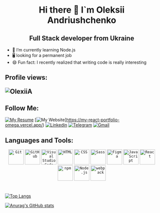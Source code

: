 <h1 align="center">Hi there 👋 I`m Oleksii Andriushchenko</h1>
<h2 align="center">Full Stack developer from Ukraine</h2>

- 🌱 I’m currently learning Node.js
- 🖥️ looking for a permanent job
- 😄 Fun fact: I recently realized that writing code is really interesting

## Profile views: <p> <img src="https://komarev.com/ghpvc/?username=OlexiiA&label=Profile%20views&color=0e75b6&style=flat" alt="OlexiiA" /> </p>

## Follow Me:
[![My Resume](https://img.shields.io/badge/-MyResume-grey?style=plastic&logo=ReadMe)](https://olexiia.github.io/My-resume/)
[![My Website](https://img.shields.io/badge/-MyWebsite-grey?style=plastic&logo=ReadMe)]https://my-react-portfolio-omega.vercel.app/)
[![Linkedin](https://img.shields.io/badge/-Linkedin-grey?style=plastic&logo=Linkedin)](https://www.linkedin.com/in/olexii-andriushchenko-161797257/)
[![Telegram](https://img.shields.io/badge/-Telegram-grey?style=plastic&logo=Telegram)](https://t.me/OlexiiA/)
[![Gmail](https://img.shields.io/badge/-Gmail-grey?style=plastic&logo=Gmail)](https://t.me/OlexiiA/)




## Languages and Tools:

<div align="center">
	<code><img height="50" src="https://user-images.githubusercontent.com/25181517/192108372-f71d70ac-7ae6-4c0d-8395-51d8870c2ef0.png" alt="Git" title="Git" /></code>
	<code><img height="50" src="https://user-images.githubusercontent.com/25181517/192108374-8da61ba1-99ec-41d7-80b8-fb2f7c0a4948.png" alt="GitHub" title="GitHub" /></code>
	<code><img height="50" src="https://user-images.githubusercontent.com/25181517/192108891-d86b6220-e232-423a-bf5f-90903e6887c3.png" alt="Visual Studio Code" title="Visual Studio Code" /></code>
	<code><img height="50" src="https://user-images.githubusercontent.com/25181517/192158954-f88b5814-d510-4564-b285-dff7d6400dad.png" alt="HTML" title="HTML" /></code>
	<code><img height="50" src="https://user-images.githubusercontent.com/25181517/183898674-75a4a1b1-f960-4ea9-abcb-637170a00a75.png" alt="CSS" title="CSS" /></code>
	<code><img height="50" src="https://user-images.githubusercontent.com/25181517/192158956-48192682-23d5-4bfc-9dfb-6511ade346bc.png" alt="Sass" title="Sass" /></code>
	<code><img height="50" src="https://user-images.githubusercontent.com/25181517/189715289-df3ee512-6eca-463f-a0f4-c10d94a06b2f.png" alt="Figma" title="Figma" /></code>
	<code><img height="50" src="https://user-images.githubusercontent.com/25181517/117447155-6a868a00-af3d-11eb-9cfe-245df15c9f3f.png" alt="JavaScript" title="JavaScript" /></code>
	<code><img height="50" src="https://user-images.githubusercontent.com/25181517/183897015-94a058a6-b86e-4e42-a37f-bf92061753e5.png" alt="React" title="React" /></code>
	<code><img height="50" src="https://user-images.githubusercontent.com/25181517/121401671-49102800-c959-11eb-9f6f-74d49a5e1774.png" alt="npm" title="npm" /></code>
	<code><img height="50" src="https://user-images.githubusercontent.com/25181517/183568594-85e280a7-0d7e-4d1a-9028-c8c2209e073c.png" alt="Node.js" title="Node.js" /></code>
	<code><img height="50" src="https://user-images.githubusercontent.com/25181517/187955008-981340e6-b4cc-441b-80cf-7a5e94d29e7e.png" alt="webpack" title="webpack" /></code>
</div>

#
[![Top Langs](https://github-readme-stats.vercel.app/api/top-langs/?username=olexiia&layout=compact&theme=tokyonight)](https://github.com/anuraghazra/github-readme-stats)

[![Anurag's GitHub stats](https://github-readme-stats.vercel.app/api?username=olexiia&show_icons=true&theme=tokyonight)
](https://github.com/anuraghazra/github-readme-stats)

